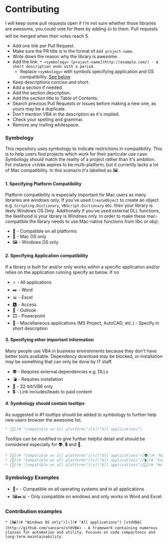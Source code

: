 # Contributing

I will keep some pull requests open if I'm not sure whether those libraries are awesome, you could vote for them by adding 👍 to them. 
Pull requests will be merged when their votes reach 5.

* Add one link per Pull Request.
* Make sure the PR title is in the format of `Add project-name`.
* Write down the reason why the library is awesome.
* Add the link: `* <symbology> [project-name](http://example.com/) - A short description ends with a period.`
  * Replace `<symbology>` with symbols specifying application and OS compatibility. [See below](#Symbology)
* Keep descriptions concise and short.
* Add a section if needed.
* Add the section description.
* Add the section title to Table of Contents.
* Search previous Pull Requests or Issues before making a new one, as yours may be a duplicate.
* Don't mention VBA in the description as it's implied.
* Check your spelling and grammar.
* Remove any trailing whitespace.

### Symbology

This repository uses symbology to indicate restrictions in compatibility. This is to help users find projects which work for their particular use case. Symbology should match the reality of a project rather than it's ambition. For instance `stdVBA` aspires to be multi-platform, but it currently lacks a lot of Mac compatibility. In this scenario it's labelled as 🖼.

#### 1. Specifying Platform Compatibility

Platform compatibility is especially important for Mac users as many libraries are windows only. If you've used `CreateObject` to create an object e.g. `Scripting.Dictionary`, `VBScript.Dictionary` etc. then your library is likely Windows OS Only. Additionally if you've used external DLL functions, the likelihood is your library is Windows only. In order to make these mac-compatible the library needs to use Mac-native functions from libc or objc.

* 👑 - Compatible on all platforms
* 🍎 - Mac OS only
* 🖼 - Windows OS only

#### 2. Specifying Application compatibility 

If a library is built for and/or only works within a specific application and/or relies on the application running specify as below. If no 

* ⭐ - All applications
* ✒️ - Word
* 📊 - Excel
* 🅰️ - Access
* 📧 - Outlook
* 🎞️ - Powerpoint
* 🦆 - Miscellaneous applications (MS Project, AutoCAD, etc.) - Specify in short description

#### 3. Specifying other important information

Many people use VBA in business environments because they don't have better tools available. Dependency download may be blocked, or installation may be something that can only be done by IT staff.

* 👽 - Requires external dependencies e.g. DLLs
* 💣 - Requires installation
* 🏺 - 32-bit/VB6 only 
* 💲 - Link includes/leads to paid content

#### 4. Symbology should contain tooltips

As suggested in #1 tooltips should be added to symbology to further help new users browser the awesome list.

```md
* [👑](# "Compatible on all platforms")[⭐]("All applications")
```

Tooltips can be modified to give further helpful detail and should be considered especially for 👽, 💲 and 🦆.

```md
* [👑](# "Compatible on all platforms")[⭐]("All applications")[👽](# "Requires external DLL")
* [👑](# "Compatible on all platforms")[⭐]("All applications")[💲](# "Some non-FOSS cheatsheets")
* [👑](# "Compatible on all platforms")[⭐]("All applications")[🦆](# "Works in Auto-CAD")
```

### Symbology Examples

* 👑⭐ - Compatible on all operating systems and in all applications
* 🖼✒️📊 - Only compatible on windows and only works in Word and Excel.

### Contribution examples

```
* [🖼](# "Windows OS only")[⭐](# "All applications") [stdVBA](http://github.com/sancarn/stdVBA) - A framework containing numerous classes for automation and utility. Focuses on code compactness and long-term maintainability.
```